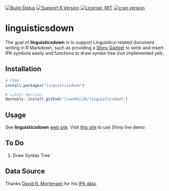 <!-- README.md is generated from README.Rmd. Please edit that file -->
[![Build Status](https://travis-ci.org/liao961120/linguisticsdown.svg?branch=master)](https://travis-ci.org/liao961120/linguisticsdown) [![Support R Version](https://img.shields.io/badge/R-≥%203.4.0-blue.svg)](https://cran.r-project.org/) [![License: MIT](https://img.shields.io/badge/License-MIT-yellow.svg)](https://opensource.org/licenses/MIT) [![cran version](http://www.r-pkg.org/badges/version/linguisticsdown)](https://cran.r-project.org/web/packages/linguisticsdown/index.html)

linguisticsdown
===============

The goal of **linguisticsdown** is to support Linguistics-related document writing in R Markdown, such as providing a [Shiny Gadget](https://shiny.rstudio.com/articles/gadgets.html) to write and insert IPA symbols easily and functions to draw syntax tree (not implemented yet).

Installation
------------

``` r
# CRAN
install.packages("linguisticsdown")

# Latest Version
devtools::install_github("liao961120/linguisticsdown")
```

Usage
-----

See **linguisticsdown** [web site](https://liao961120.github.io/linguisticsdown). Visit [this site](https://liao961120.shinyapps.io/IPA-Easily-Written/) to use Shiny live demo

To Do
-----

1.  Draw Syntax Tree

Data Source
-----------

Thanks [David R. Mortensen](https://github.com/dmort27) for his [IPA data](https://github.com/dmort27/epitran/blob/master/epitran/data/ipa-xsampa.csv).
